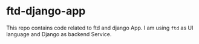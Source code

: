 # ftd-django-app
This repo contains code related to ftd and django App. I am using `ftd` as UI language and Django as backend Service.
